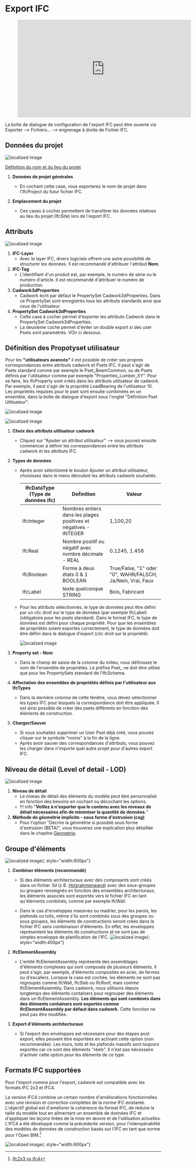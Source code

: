 # Export IFC

<figure class="video_container">
  <iframe width="560" height="315" src="https://www.youtube.com/embed/rGLje-72664" title="YouTube video player" frameborder="0" allow="accelerometer; autoplay; clipboard-write; encrypted-media; gyroscope; picture-in-picture" allowfullscreen></iframe>
</figure>

La boîte de dialogue de configuration de l'export IFC peut être ouverte via Exporter --> Fichiers... --> engrenage à droite de Fichier IFC.

## Données du projet

![localized image](../img/fr/dlg1.svg)

[Définition du nom et du lieu du projet](../2.Modellierung/modelling.fr.md#ifcproject-ifcsite)

1. **Données de projet générales**

   - En cochant cette case, vous exporterez le nom de projet dans l'IfcProject du futur fichier IFC.

2. **Emplacement du projet**
   - Ces cases à cocher permettent de transférer les données relatives au lieu du projet (IfcSite) lors de l'export IFC.

## Attributs

![localized image](../img/fr/dlg2.svg)

1. **IFC-Layer**
   - Avec le layer IFC, divers logiciels offrent une autre possibilité de structurer les données. Il est recommandé d'attribuer l'attribut **Nom**.
2. **IFC-Tag**
   - L'identifiant d'un produit est, par exemple, le numéro de série ou le numéro d'article. Il est recommandé d'attribuer le numéro de production.
3. **Cadwork3dProperties**
   - Cadwork écrit par défaut le PropertySet Cadwork3dProperties. Dans ce PropertySet sont enregistrés tous les attributs standards ainsi que ceux de l'utilisateur.
4. **PropertySet Cadwork3dProperties**
   - Cette case à cocher permet d'exporter les attributs Cadwork dans le PropertySet Cadwork3dProperties.
   - La deuxième coche permet d'éviter un double export si des user Psets sont paramétrés. VOir ci dessous.

## Définition des Propotyset utilisateur

Pour les **"utilisateurs avancés"** il est possible de créer ses propres correspondances entre attributs cadwork et Psets IFC. Il peut s'agir de Psets standard comme par exemple le Pset_BeamCommon, ou de Psets définis par l'utilisateur comme par exemple "Properties_Lumber_XY". Pour se faire, les IfcProperty sont créés dans les attributs utilisateur de cadwork. Par exemple, il peut s'agir de la propriété LoadBearing de l'utilisateur 10. Les propriétés requises pour le pset sont ensuite combinées en un ensemble, dans la boîte de dialogue d'export sous l'onglet "Définition Pset Utilisateur".

![localized image](../img/fr/dlg3.svg)

![localized image](../img/fr/dlg4.svg)

1. **Choix des attributs utilisateur cadwork**
   - Cliquez sur "Ajouter un attribut utilisateur" --> vous pouvez ensuite commencer à définir les correspondances entre les attributs cadwork et les attributs IFC.
2. **Types de données**

   - Après avoir sélectionné le bouton Ajouter un attribut utilisateur, choisissez dans le menu déroulant les attributs cadwork souhaités.

     | IfcDataType (Type de données ifc) | Definition                                                       | Valeur                                                     |
     | --------------------------------- | ---------------------------------------------------------------- | ---------------------------------------------------------- |
     | IfcInteger                        | Nombres entiers dans les plages positives et négatives - INTEGER | 1,100,20                                                   |
     | IfcReal                           | Nombre positif ou négatif avec nombre décimale - REAL            | 0.1245, 1.458                                              |
     | IfcBoolean                        | Forme à deux états 0 & 1 BOOLEAN                                 | True/False, "1" oder "0", WAHR/FALSCH, Ja/Nein, Vrai, Faux |
     | IfcLabel                          | texte quelconque STRING                                          | Bois, Fabricant                                            |

   - Pour les attributs sélectionnés, le type de données peut être défini par un clic droit sur le type de données (par exemple IfcLabel) (obligatoire pour les psets standard). Dans le format IFC, le type de données est défini pour chaque propriété. Pour que les ensembles de propriétés soient exportés correctement, le type de données doit être défini dans le dialogue d'export (clic droit sur la propriété).

     ![localized image](../img/pset.gif)

3. **Property set - Nom**

   - Dans le champ de saisie de la colonne du milieu, vous définissez le nom de l'ensemble de propriétés. Le préfixe Pset\_ ne doit être utilisé que pour les PropertySets standard de l'IfcSchema.

4. **Affectation des ensembles de propriétés définis par l'utilisateur aux IfcTypes**

   - Dans la dernière colonne de cette fenêtre, vous devez sélectionner les types IFC pour lesquels la correspondance doit être appliquée. Il est ainsi possible de créer des psets différents en fonction des éléments de construction.

5. **Charger/Sauver**
   - Si vous souhaitez supprimer un User Pset déjà créé, vous pouvez cliquer sur le symbole "moins" à la fin de la ligne.
   - Après avoir sauver des correspondances d'attributs, vous pouvez les charger dans n'importe quel autre projet pour d'autres export IFC.

## Niveau de détail (Level of detail - LOD)

![localized image](../img/fr/dlg5.svg)

1. **Niveau de détail**
   - Le niveau de détail des éléments du modèle peut être personnalisé en fonction des besoins en cochant ou décochant les options.
   - !!! info "**Veillez à n'exporter que le contenu avec les niveaux de détail nécessaires afin de minimiser la quantité de données.**"
2. **Méthode de géométrie implicite - sous forme d'extrusion (csg)**
   - Pour l'option "Décrire la géométrie si possible sous forme d'extrusion (BETA)", vous trouverez une explication plus détaillée dans le chapitre [Geometrie](../index.md#geometrie).

## Groupe d'éléments

![localized image](../img/fr/dlg6.svg){: style="width:900px"}

1. **Combiner éléments (recommandé)**

   - Si des éléments architecturaux avec des composants sont créés dans un fichier 3d (z.B. [Holzrahmenwand](../5.Beispiele/examples.fr.md#plafond-a-ossature-bois)) avec des sous-groupes ou groupes renseignés en fonction des ensembles architecturaux, les éléments associés sont exportés vers le fichier IFC en tant qu'élements combinés, comme par exemple IfcWall.

   - Dans le cas d'enveloppes massives ou madrier, pour les parois, les plafonds ou toits, même s'ils sont combinés sous des groupes ou sous groupes, les éléments de constructions seront créés dans le fichier IFC sans combinaison d'éléments. En effet, les enveloppes représentent les éléments de constructions et ne sont pas de simples enveloppe de planification de l'IFC.
     ![localized image](../img/wall.png "https://standards.buildingsmart.org/IFC/DEV/IFC4_3/RC1/HTML/schema/ifcsharedbldgelements/lexical/ifcwallelementedcase.htm"){: style="width:400px"}

2. **IfcElementAssembly**

   - L'entité IfcElementAssembly représente des assemblages d'éléments complexes qui sont composés de plusieurs éléments. Il peut s'agir, par exemple, d'éléments composites en acier, de fermes ou d'escaliers. Lorsque la case est cochée, les éléments ne sont pas regroupés comme IfcWall, IfcSlab ou IfcRoof, mais comme IfcElementAssembly. Dans cadwork, nous utilisons depuis longtemps des éléments containers pour regrouper des éléments dans un IfcElementAssembly. **Les éléments qui sont combinés dans des éléments containers sont exportés comme IfcElementAssembly par défaut dans cadwork.** Cette fonction ne peut pas être modifiée.

3. **Export d'éléments architecturaux**

   - Si l'export des enveloppes est nécessaire pour des étapes post export, elles peuvent être exportées en activant cette option (non recommandée). Les murs, toits et les plafonds massifs sont toujours exportés car ce sont des éléments "réels". Il n'est pas nécessaire d'activer cette option pour les éléments de ce type.

## Formats IFC supportées

Pour l'import comme pour l'export, cadwork est compatible avec les formats IFC 2x3 et IFC4. <br/>

La version IFC4 combine un certain nombre d'améliorations fonctionnelles avec une révision et correction complètes de la norme IFC existante. L'objectif global est d'améliorer la cohérence du format IFC, de réduire la taille du modèle tout en alimentant un ensemble de données IFC et d'appliquer les leçons tirées de la mise en œuvre et de l'utilisation actuelles. L'IFC4 a été développé comme la précédente version, pour l'interopérabilité des modèles de données de construction basés sur l'IFC en tant que norme pour l'Open BIM.[^6]

![localized image](../img/version.gif){: style="width:900px"}

[^6]: [ifc2x3 vs ifc4](https://standards.buildingsmart.org/IFC/DEV/IFC4_2/FINAL/HTML/annex/annex-f/ifc2x3-to-ifc4/index.htm)
